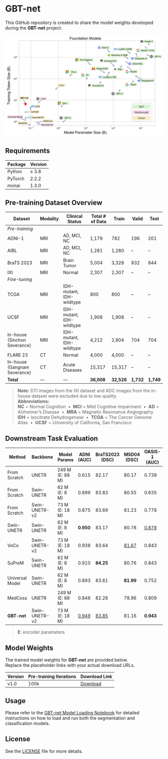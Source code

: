 # GBT-net
This GitHub repository is created to share the model weights developed during the **GBT-net** project.

![GBT-net Architecture](assets/foundation_models.png)  


## Requirements
| Package        | Version |
|----------------|---------|
| Python         | ≥ 3.8   |
| PyTorch        |  2.2.2  |
| monai          |  1.3.0  |

## Pre-training Dataset Overview

| Dataset                          | Modality               | Clinical Status             | Total # of Data                      | Train         | Valid         | Test          |
|----------------------------------|------------------------|-----------------------------|--------------------------------------|---------------|---------------|---------------|
| *Pre-training*                   |                        |                             |                                      |               |               |               |
| ADNI-1                           | MRI                    | AD, MCI, NC                 | 1,179                                | 782           | 196           | 201           |
| AIBL                             | MRI                    | AD, MCI, NC                 | 1,281                                | 1,280         | –             | –             |
| BraTS 2023                       | MRI                    | Brain Tumor                 | 5,004                                | 3,328         | 832           | 844           |
| IXI                              | MRI                    | Normal                      | 2,307                                | 2,307         | –             | –             |
| *Fine-tuning*                    |                        |                             |                                      |               |               |               |
| TCGA                             | MRI                    | IDH-mutant, IDH-wildtype    | 800                                  | 800           | –             | –             |
| UCSF                             | MRI                    | IDH-mutant, IDH-wildtype    | 1,908                                | 1,908         | –             | –             |
| In-house (Sinchon Severance)     | MRI                    | IDH-mutant, IDH-wildtype    | 4,212                                | 2,804         | 704           | 704           |
| FLARE 23                         | CT                     | Normal                      | 4,000                                | 4,000         | –             | –             |
| In-house (Gangnam Severance)     | CT                     | Acute Diseases              | 15,317                               | 15,317        | –             | –             |
| **Total**                        | —                      | —                           | **36,008**                           | **32,526**    | **1,732**     | **1,749**     |

> **Note:** DTI images from the IXI dataset and ADC images from the in-house dataset were excluded due to low quality.  
> **Abbreviations:**  
> **NC** = Normal Cognition &nbsp;•&nbsp; **MCI** = Mild Cognitive Impairment &nbsp;•&nbsp; **AD** = Alzheimer’s Disease &nbsp;•&nbsp; **MRA** = Magnetic Resonance Angiography  
> **IDH** = Isocitrate Dehydrogenase &nbsp;•&nbsp; **TCGA** = The Cancer Genome Atlas &nbsp;•&nbsp; **UCSF** = University of California, San Francisco  

## Downstream Task Evaluation

| Method            | Backbone         |  Model Params      | ADNI (AUC)            | BraTS2023 (DSC)              | MSD04 (DSC)                  | OASIS-1 (AUC)        |
|-------------------|------------------|--------------------|-----------------------|------------------------------|------------------------------|----------------------|
|  From Scratch     | UNETR            |  249 M (E: 88 M)   | 0.615                 | 82.17                        | 80.17                        | 0.739                |
|  From Scratch     | Swin-UNETR       |  62 M (E: 8 M)     | 0.699                 | 83.83                        | 80.55                        | 0.635                |
|  From Scratch     | Swin-UNETR-v2    |  73 M (E: 18 M)    | 0.875                 | 83.69                        | 81.23                        | 0.778                |
| Swin-UNETR        | Swin-UNETR       |  62 M (E: 8 M)     | **0.950**             | 83.17                        | 80.78                        | <ins>0.878</ins>     |
| VoCo              | Swin-UNETR-v2    |  73 M (E: 18 M)    | 0.938                 | 83.64                        | <ins>81.67</ins>             | 0.843                |
| SuPreM            | Swin-UNETR       |  62 M (E: 8 M)     | 0.910                 | **84.25**                    | 80.76                        | 0.843                |
| Universal Model   | Swin-UNETR       |  62 M (E: 8 M)     | 0.893                 | 83.61                        | **81.99**                    | 0.752                |
| MedCoss           | UNETR            |  249 M (E: 88 M)   | 0.846                 | 82.26                        | 78.96                        | 0.809                |
| **GBT-net**       | Swin-UNETR-v2    |  73 M (E: 18 M)    | <ins>0.949</ins>      | <ins>83.85</ins>             | 81.16                        | **0.943**            |

> **E**: encoder parameters  

## Model Weights
The trained model weights for **GBT-net** are provided below.  
Replace the placeholder links with your actual download URLs.

| Version | Pre-training Iterations                                 | Download Link |
|---------|---------------------------------------------|---------------|
| v1.0    | 100k                                        | [Download](https://drive.google.com/file/d/1nxIHdx6zJhoQ2UQ2aEi5ew1c5pX0_Hdw/view?usp=sharing) |



## Usage
Please refer to the [GBT-net Model Loading Notebook](load_model_weight.ipynb) for detailed instructions on how to load and run both the segmentation and classification models.


## License 
See the [LICENSE](LICENSE) file for more details.
